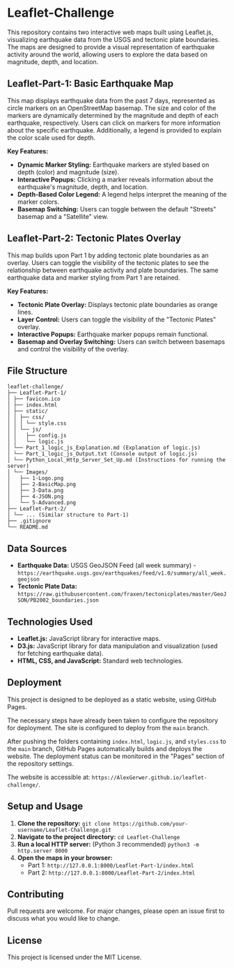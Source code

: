 # Leaflet-Challenge

This repository contains two interactive web maps built using Leaflet.js, visualizing earthquake data from the USGS and tectonic plate boundaries. The maps are designed to provide a visual representation of earthquake activity around the world, allowing users to explore the data based on magnitude, depth, and location.

## Leaflet-Part-1: Basic Earthquake Map

This map displays earthquake data from the past 7 days, represented as circle markers on an OpenStreetMap basemap. The size and color of the markers are dynamically determined by the magnitude and depth of each earthquake, respectively.  Users can click on markers for more information about the specific earthquake.  Additionally, a legend is provided to explain the color scale used for depth.

**Key Features:**

* **Dynamic Marker Styling:** Earthquake markers are styled based on depth (color) and magnitude (size).
* **Interactive Popups:** Clicking a marker reveals information about the earthquake's magnitude, depth, and location.
* **Depth-Based Color Legend:** A legend helps interpret the meaning of the marker colors.
* **Basemap Switching:** Users can toggle between the default "Streets" basemap and a "Satellite" view.

## Leaflet-Part-2: Tectonic Plates Overlay

This map builds upon Part 1 by adding tectonic plate boundaries as an overlay. Users can toggle the visibility of the tectonic plates to see the relationship between earthquake activity and plate boundaries. The same earthquake data and marker styling from Part 1 are retained.

**Key Features:**

* **Tectonic Plate Overlay:** Displays tectonic plate boundaries as orange lines.
* **Layer Control:** Users can toggle the visibility of the "Tectonic Plates" overlay.
* **Interactive Popups:** Earthquake marker popups remain functional.
* **Basemap and Overlay Switching:** Users can switch between basemaps and control the visibility of the overlay.


## File Structure
```text
leaflet-challenge/
├── Leaflet-Part-1/
│ ├── favicon.ico
│ ├── index.html
│ ├── static/
│ │ ├── css/
│ │ │ └── style.css
│ │ └── js/
│ │   ├── config.js
│ │   └── logic.js
│ └── Part_1_logic_js_Explanation.md (Explanation of logic.js)
│ └── Part_1_logic_js_Output.txt (Console output of logic.js)
│ └── Python_Local_Http_Server_Set_Up.md (Instructions for running the server)
│ └── Images/
│   ├── 1-Logo.png
│   ├── 2-BasicMap.png
│   ├── 3-Data.png
│   ├── 4-JSON.png
│   └── 5-Advanced.png
├── Leaflet-Part-2/
│ └── ... (Similar structure to Part-1)
├── .gitignore
└── README.md
```

## Data Sources

* **Earthquake Data:** USGS GeoJSON Feed (all week summary) - `https://earthquake.usgs.gov/earthquakes/feed/v1.0/summary/all_week.geojson`
* **Tectonic Plate Data:**  `https://raw.githubusercontent.com/fraxen/tectonicplates/master/GeoJSON/PB2002_boundaries.json`

## Technologies Used

* **Leaflet.js:** JavaScript library for interactive maps.
* **D3.js:** JavaScript library for data manipulation and visualization (used for fetching earthquake data).
* **HTML, CSS, and JavaScript:**  Standard web technologies.

## Deployment

This project is designed to be deployed as a static website, using GitHub Pages. 

The necessary steps have already been taken to configure the repository for deployment.  The site is configured to deploy from the `main` branch.

After pushing the folders containing `index.html`, `logic.js`, and `styles.css` to the `main` branch, GitHub Pages automatically builds and deploys the website. The deployment status can be monitored in the "Pages" section of the repository settings.

The website is accessible at: `https://AlexGerwer.github.io/leaflet-challenge/`.

## Setup and Usage

1. **Clone the repository:**  `git clone https://github.com/your-username/Leaflet-Challenge.git`
2. **Navigate to the project directory:** `cd Leaflet-Challenge`
3. **Run a local HTTP server:** (Python 3 recommended) `python3 -m http.server 8000`
4. **Open the maps in your browser:**
   * Part 1: `http://127.0.0.1:8000/Leaflet-Part-1/index.html`
   * Part 2: `http://127.0.0.1:8000/Leaflet-Part-2/index.html`


## Contributing

Pull requests are welcome. For major changes, please open an issue first to discuss what you would like to change.


## License

This project is licensed under the MIT License.
